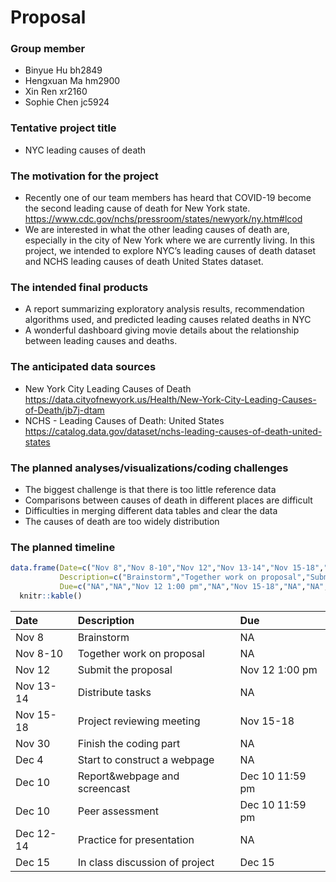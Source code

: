Proposal
================

### Group member

-   Binyue Hu bh2849
-   Hengxuan Ma hm2900
-   Xin Ren xr2160
-   Sophie Chen jc5924

### Tentative project title

-   NYC leading causes of death

### The motivation for the project

-   Recently one of our team members has heard that COVID-19 become the
    second leading cause of death for New York state.
    <https://www.cdc.gov/nchs/pressroom/states/newyork/ny.htm#lcod>
-   We are interested in what the other leading causes of death are,
    especially in the city of New York where we are currently living. In
    this project, we intended to explore NYC’s leading causes of death
    dataset and NCHS leading causes of death United States dataset.

### The intended final products

-   A report summarizing exploratory analysis results, recommendation
    algorithms used, and predicted leading causes related deaths in NYC
-   A wonderful dashboard giving movie details about the relationship
    between leading causes and deaths.

### The anticipated data sources

-   New York City Leading Causes of Death
    <https://data.cityofnewyork.us/Health/New-York-City-Leading-Causes-of-Death/jb7j-dtam>
-   NCHS - Leading Causes of Death: United States
    <https://catalog.data.gov/dataset/nchs-leading-causes-of-death-united-states>

### The planned analyses/visualizations/coding challenges

-   The biggest challenge is that there is too little reference data
-   Comparisons between causes of death in different places are
    difficult
-   Difficulties in merging different data tables and clear the data
-   The causes of death are too widely distribution

### The planned timeline

``` r
data.frame(Date=c("Nov 8","Nov 8-10","Nov 12","Nov 13-14","Nov 15-18","Nov 30","Dec 4","Dec 10","Dec 10","Dec 12-14","Dec 15"),
           Description=c("Brainstorm","Together work on proposal","Submit the proposal","Distribute tasks","Project reviewing meeting","Finish the coding part","Start to construct a webpage","Report&webpage and screencast","Peer assessment","Practice for presentation","In class discussion of project"),
           Due=c("NA","NA","Nov 12 1:00 pm","NA","Nov 15-18","NA","NA","Dec 10 11:59 pm","Dec 10 11:59 pm","NA","Dec 15")) %>% 
  knitr::kable()
```

| Date      | Description                    | Due             |
|:----------|:-------------------------------|:----------------|
| Nov 8     | Brainstorm                     | NA              |
| Nov 8-10  | Together work on proposal      | NA              |
| Nov 12    | Submit the proposal            | Nov 12 1:00 pm  |
| Nov 13-14 | Distribute tasks               | NA              |
| Nov 15-18 | Project reviewing meeting      | Nov 15-18       |
| Nov 30    | Finish the coding part         | NA              |
| Dec 4     | Start to construct a webpage   | NA              |
| Dec 10    | Report&webpage and screencast  | Dec 10 11:59 pm |
| Dec 10    | Peer assessment                | Dec 10 11:59 pm |
| Dec 12-14 | Practice for presentation      | NA              |
| Dec 15    | In class discussion of project | Dec 15          |
